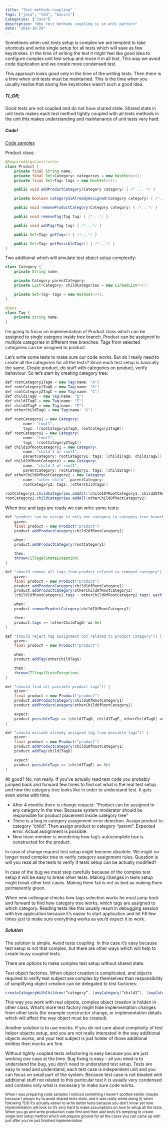 ```yaml
---
title: "Test methods coupling"
Tags: ["java", "tdd", "basics"]
Categories: ["Java"]
description: "Why test methods coupling is an anti pattern"
date: "2016-10-29"
---
```


Sometimes when unit tests setup is complex we are tempted to take 
shortcuts and write single setup for all tests which will save as few 
keystrokes. In the time of writing the test it might feel like good idea 
to configure complex unit test setup and reuse it in all test. This way 
we avoid code duplication and we create more condensed test.

This approach looks good only in the time of the writing tests. Then 
there is a time when unit tests must be maintained. This is the time when 
you usually realise that saving few keystrokes wasn’t such a good idea.

<!--more-->

##### TL;DR;
Good tests are not coupled and do not have shared state. Shared state in 
unit tests makes each test method tightly coupled with all tests methods 
in the unit this makes understanding and maintenance of unit tests very 
hard.

##### Code!

[Code samples](https://github.com/pchudzik/blog-example-test-coupling)

Product class:
```java
@RequiredArgsConstructor
class Product {
	private final String name;
	private final Set<Category> categories = new HashSet<>();
	private final Set<Tag> tags = new HashSet<>();

	public void addProductCategory(Category category) { /* ... */ }

	private boolean categoryIsAlreadyAssigned(Category category) { /*...*/ }

	public void removeProductCategory(Category category) { /*...*/ }

	public void removeTag(Tag tag) { /*...*/ }

	public void addTag(Tag tag) { /*...*/ }

	public Set<Tag> getTags() { /*...*/ }

	public Set<Tag> getPossibleTags() { /*...*/ }
}
```

Two additional which will simulate test object setup complexity:

```java
class Category {
	private String name;

	private Category parentCategory;
	private List<Category> childCategories = new LinkedList<>();

	private Set<Tag> tags = new HashSet<>();
}

@Data
class Tag {
	private String name;
}

```

I’m going to focus on implementation of Product class which can be 
assigned to single category inside tree branch. Product can be assigned 
to multiple categories in different tree branches. Tags from selected 
categories can be assigned to product.


Let’s write some tests to make sure our code works. But do I really 
need to create all the categories for all the tests? Since each test 
setup is basically the same. Create product, do stuff with categories on 
product, verify behaviour. So let’s start by creating category tree:
```java
def rootCategory1TagA = new Tag(name: "A")
def rootCategory1TagB = new Tag(name: "B")
def rootCategory2TagC = new Tag(name: "C")
def child1TagD = new Tag(name: "D")
def child1TagE = new Tag(name: "E")
def child2TagF = new Tag(name: "F")
def otherChildTagG = new Tag(name: "G")

def rootCategory1 = new Category(
        name: "root1", 
        tags: [rootCategory1TagA, rootCategory1TagB])
def rootCategory2 = new Category(
        name: "root2", 
        tags: [rootCategory2TagC])
def child1OfRootCategory1 = new Category(
        name: "child 1 of root1", 
        parentCategory: rootCategory1, tags: [child1TagD, child1TagE])
def child2OfRootCategory1 = new Category(
        name: "child 2 of root1", 
        parentCategory: rootCategory1, tags: [child2TagF])
def otherChildOfRootCategory2 = new Category(
        name: "other child", parentCategory: 
        rootCategory2, tags: [otherChildTagG])
        
rootCategory1.childCategories.addAll([child1OfRootCategory1, child2OfRootCategory1])
rootCategory2.childCategories.addAll(otherChildOfRootCategory2)
```

When tree and tags are ready we can write some tests:
```java
def "product can be assign to only one category in category tree branch"() {
    given:
    final product = new Product("product")
    product.addProductCategory(child2OfRootCategory1)

    when:
    product.addProductCategory(rootCategory1)

    then:
    thrown(IllegalStateException)
}

def "should remove all tags from product related to removed category"() {
    given:
    final product = new Product("product")
    product.addProductCategory(child1OfRootCategory1)
    product.addProductCategory(otherChildOfRootCategory2)
    (child1OfRootCategory1.tags + otherChildOfRootCategory2.tags).each { product.addTag(it) }

    when:
    product.removeProductCategory(child1OfRootCategory1)

    then:
    product.tags == [otherChildTagG] as Set
}

def "should reject tag assignment not related to product category"() {
    given:
    final product = new Product("product")

    when:
    product.addTag(otherChildTagG)

    then:
    thrown(IllegalStateException)
}

def "should find all possible product tags"() {
    given:
    final product = new Product("product")
    product.addProductCategory(child1OfRootCategory1)
    product.addProductCategory(otherChildOfRootCategory2)

    expect:
    product.possibleTags == [child1TagD, child1TagE, otherChildTagG] as Set
}

def "should exclude already assigned tag from possible tags"() {
    given:
    final product = new Product("product")
    product.addProductCategory(child1OfRootCategory1)
    product.addTag(child1TagD)

    expect:
    product.possibleTags == [child1TagE] as Set
}
```

All good? No, not really. If you’ve actually read test code you probably 
jumped back and forward few times to find out what is the real test 
setup and how the category tree looks like in order to understand test. 
It gets even worse with time.
<ul>
<li>
After 4 months there is change request: “Product can be assigned to 
any category in the tree. Because system moderator should be responsible 
for product placement inside category tree”
</li>
<li>
There is a bug in category assignment error detection. Assign product 
to category “child”. Then assign product to category “parent”. Expected 
error. Actual assignment is possible.
</li>
<li>
New team member is wondering how tag’s autocomplete box is constructed 
for the product.
</li>
</ul>

In case of change request test setup might become obsolete. We might no 
longer need complex tree to verify category assignment rules. Question 
is will you read all the tests to verify if tests setup can be actually 
modified?

In case of the bug we must step carefully because of the complex test 
setup it will be easy to break other tests. Making changes in tests 
setup might break other test cases. Making them fail is not as bed as 
making them permanently green.

When new colleague checks how tags selection works he must jump back and 
forward to find how category tree works, which tags are assigned to 
which category. Reading tests like this usually result in debugging 
session with live application because it’s easier to start application 
and hit F8 few times just to make sure everything works as you’d expect 
it to work.

##### Solution 
The solution is simple. Avoid tests coupling. In this case it’s easy 
because test setup is not that complex, but there are other ways which
will help to create lousy coupled tests.


There are options to make complex test setup without shared state.

Test object factories. When object creation is complicated, and objects 
required to verify test subject are complex by themselves than 
responsibility of simplifying object creation can be delegated to test 
factories: 
```java
createCategoryWithChildren(“category”, [anyCategory(“child1”), [anyCategory(“child2”)].
```
This way you work with real objects, complex object creation is hidden 
in other class. What’s more test factory might hide implementation 
changes from other tests (for example constructor change, or 
implementation details which will affect the way object must be created).

Another solution is to use mocks. If you do not care about complexity of
test helper objects setup, and you are not really interested in the way 
additional objects works, and your test subject is just holder of those 
additional entities then mocks are fine.


Without tightly coupled tests refactoring is easy because you are just 
working one case at the time. Bug fixing is easy - all you need is to 
understand the bug, you don’t need to understand test setup. Tests are 
easy to read and understand, each test case is independent unit and you 
can focus on small part of the system. Because test case is not bloated 
with additional stuff not related to this particular test it is usually 
very condensed and contains only what is necessary to make sure code 
works.

<small>
When I was preparing code samples I noticed something I haven’t spotted 
earlier (maybe because I always try to avoid shared tests state, and it 
was really weird doing it) when following TDD it’s actually easier to 
write better tests because you don’t know yet how implementation will 
look so it’s very hard to make assumptions on how to setup all the tests.
When you go and write production code first and then add tests it’s 
tempting to create single test setup method which will prepare ground 
for all the cases you can came up with just after you’ve just finished 
implementation.
</small>
